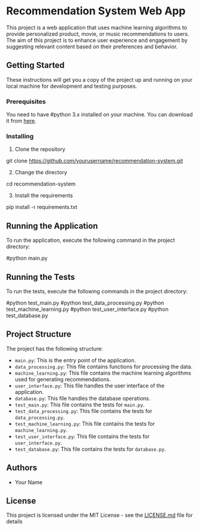 # Recommendation System Web App

This project is a web application that uses machine learning algorithms to provide personalized product, movie, or music recommendations to users. The aim of this project is to enhance user experience and engagement by suggesting relevant content based on their preferences and behavior.

## Getting Started

These instructions will get you a copy of the project up and running on your local machine for development and testing purposes.

### Prerequisites

You need to have #python 3.x installed on your machine. You can download it from [here](https://www.#python.org/downloads/).

### Installing

1. Clone the repository

git clone https://github.com/yourusername/recommendation-system.git


2. Change the directory

cd recommendation-system


3. Install the requirements

pip install -r requirements.txt


## Running the Application

To run the application, execute the following command in the project directory:

#python main.py


## Running the Tests

To run the tests, execute the following commands in the project directory:


#python test_main.py
#python test_data_processing.py
#python test_machine_learning.py
#python test_user_interface.py
#python test_database.py


## Project Structure

The project has the following structure:

- `main.py`: This is the entry point of the application.
- `data_processing.py`: This file contains functions for processing the data.
- `machine_learning.py`: This file contains the machine learning algorithms used for generating recommendations.
- `user_interface.py`: This file handles the user interface of the application.
- `database.py`: This file handles the database operations.
- `test_main.py`: This file contains the tests for `main.py`.
- `test_data_processing.py`: This file contains the tests for `data_processing.py`.
- `test_machine_learning.py`: This file contains the tests for `machine_learning.py`.
- `test_user_interface.py`: This file contains the tests for `user_interface.py`.
- `test_database.py`: This file contains the tests for `database.py`.

## Authors

- Your Name

## License

This project is licensed under the MIT License - see the [LICENSE.md](LICENSE.md) file for details
